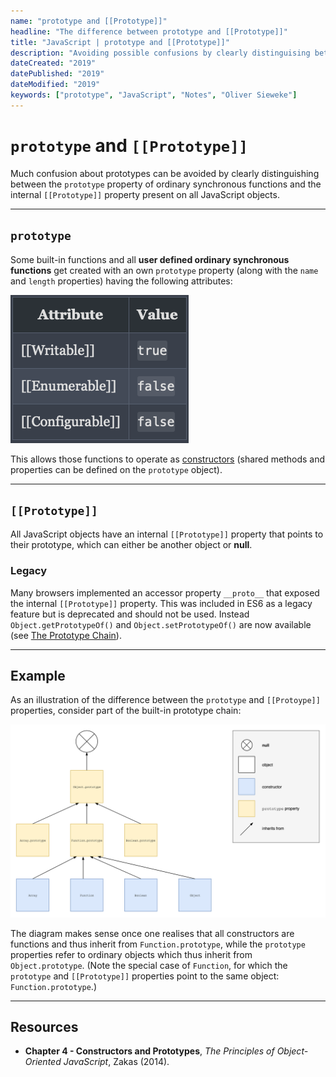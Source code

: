 ```yaml
---
name: "prototype and [[Prototype]]" 
headline: "The difference between prototype and [[Prototype]]"
title: "JavaScript | prototype and [[Prototype]]"
description: "Avoiding possible confusions by clearly distinguising between a constructor's prototype property and the internal [[Prototype]] property."
dateCreated: "2019"
datePublished: "2019"
dateModified: "2019"
keywords: ["prototype", "JavaScript", "Notes", "Oliver Sieweke"]
---
```


# `prototype` and `[[Prototype]]`

Much confusion about prototypes can be avoided by clearly distinguishing between the `prototype` property of ordinary synchronous functions and the internal `[[Prototype]]` property present on all JavaScript objects.

---

## `prototype`

Some built-in functions and all **user defined ordinary synchronous functions** get created with an own `prototype` property (along with the `name` and `length` properties) having the following attributes:

![Prototype Attributes](../../images/javascript/prototype-attributes.png)

This allows those functions to operate as [constructors](/javascript/inheritance/constructors) (shared methods and properties can be defined on the `prototype` object).

---

## `[[Prototype]]`

All JavaScript objects have an internal `[[Prototype]]` property that points to their prototype, which can either be another object or **null**.

### Legacy

Many browsers implemented an accessor property `__proto__` that exposed the internal `[[Prototype]]` property. This was included in ES6 as a legacy feature but is deprecated and should not be used. Instead `Object.getPrototypeOf()` and `Object.setPrototypeOf()` are now available (see [The Prototype Chain]()).

---

## Example

As an illustration of the difference between the `prototype` and `[[Protoype]]` properties, consider part of the built-in prototype chain:

![Built-In Prototype Chain](../../images/javascript/prototype-and-prototype.png)

The diagram makes sense once one realises that all constructors are functions and thus inherit from `Function.prototype`, while the `prototype` properties refer to ordinary objects which thus inherit from `Object.prototype`. (Note the special case of `Function`, for which the `prototype` and `[[Prototype]]` properties point to the same object: `Function.prototype`.)

---

## Resources

* **Chapter 4 - Constructors and Prototypes**, _The Principles of Object-Oriented JavaScript_, Zakas (2014).
